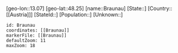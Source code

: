 ﻿---
location: [48.25,13.07]
mapzoom: [7,12] 
mapmarker: city 
type: City
tags:
- geo/City


SpocWebEntityId: 29322
isDeleted: false
confidential: public

---
[geo-lon::13.07]
[geo-lat::48.25]
[name::Braunau]
[State::]
[Country::[[Austria]]]
[StateId::]
[Population::]
[Unknown::]


```leaflet
id: Braunau
coordinates: [[Braunau]]
markerFile: [[Braunau]]
defaultZoom: 11 
maxZoom: 18
```
